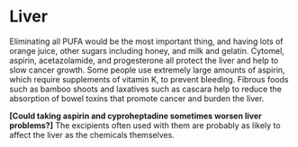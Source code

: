 # Liver

Eliminating all PUFA would be the most important thing, and having lots of orange juice, other sugars including honey, and milk and gelatin. Cytomel, aspirin, acetazolamide, and progesterone all protect the liver and help to slow cancer growth. Some people use extremely large amounts of aspirin, which require supplements of vitamin K, to prevent bleeding. Fibrous foods such as bamboo shoots and laxatives such as cascara help to reduce the absorption of bowel toxins that promote cancer and burden the liver.

**[Could taking aspirin and cyproheptadine sometimes worsen liver problems?]**
The excipients often used with them are probably as likely to affect the liver as the chemicals themselves.
